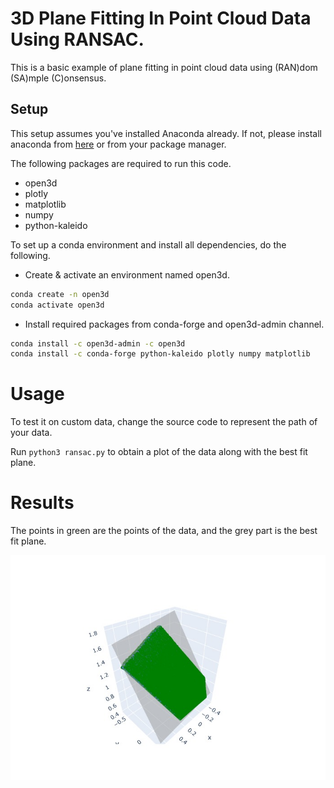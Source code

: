 # 3D Plane Fitting In Point Cloud Data Using RANSAC.

This is a basic example of plane fitting in point cloud data using (RAN)dom (SA)mple (C)onsensus.

## Setup

This setup assumes you've installed Anaconda already. If not, please install anaconda from [here](https://www.anaconda.com/products/individual) or from your package manager.

The following packages are required to run this code.
- open3d
- plotly
- matplotlib
- numpy
- python-kaleido

To set up a conda environment and install all dependencies, do the following.

- Create & activate an environment named open3d.
```bash
conda create -n open3d 
conda activate open3d
```

- Install required packages from conda-forge and open3d-admin channel.
```bash
conda install -c open3d-admin -c open3d
conda install -c conda-forge python-kaleido plotly numpy matplotlib
```

# Usage

To test it on custom data, change the source code to represent the path of your data.

Run `python3 ransac.py` to obtain a plot of the data along with the best fit plane.

# Results

The points in green are the points of the data, and the grey part is the best fit plane.

<div align="center">
  <img src="plot.jpg" alt="3d plane inside point cloud data">
</div>
